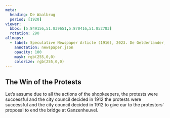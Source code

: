 ```yaml
---
meta:
  heading: De Waalbrug
  period: [1920]
viewer:
  bbox: [5.849156,51.839651,5.870416,51.852783]
  rotation: 290
allmaps:
  - label: Speculative Newspaper Article (1916), 2023. De Gelderlander, The Berlage. Based on Newspaper Article, 1936. De Gelderlander, Regional Archive Nijmegen.
    annotation: newspaper.json
    opacity: 100
    mask: rgb(255,0,0)
    colorize: rgb(255,0,0)
---
```


## The Win of the Protests

Let’s assume due to all the actions of the shopkeepers, the protests were successful and the city council decided in 1912 the protests were successful and the city council decided in 1912 to give ear to the protestors’ proposal to end the bridge at Ganzenheuvel.
